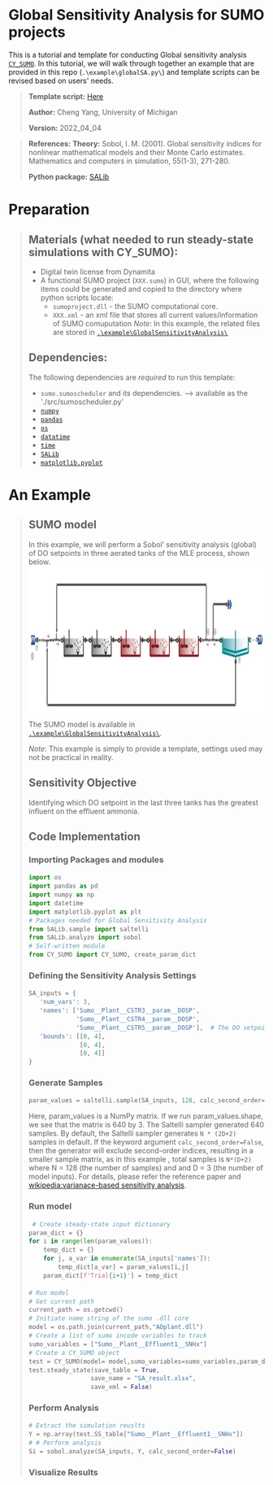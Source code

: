 # Global Sensitivity Analysis for SUMO projects 
This is a tutorial and template for conducting Global sensitivity analysis [`CY_SUMO`](https://github.com/ChengYangUmich/CY_SUMO). 
In this tutorial, we will walk through together an example that are provided in this repo (`.\example\globalSA.py\`) and template scripts can be revised based on users' needs.  
 > **Template script:** [Here]() 
 > 
 > **Author:** Cheng Yang, University of Michigan 
 > 
 > **Version:** 2022_04_04

> **References:**
> **Theory:** Sobol, I. M. (2001). Global sensitivity indices for nonlinear mathematical models and their Monte Carlo estimates. Mathematics and computers in simulation, 55(1-3), 271-280. 
> 
> **Python package:** [SALib](https://salib.readthedocs.io/en/latest/index.html)

# Preparation 
> ## Materials (what needed to run steady-state simulations with CY_SUMO):
> - Digital twin license from Dynamita 
> - A functional SUMO project (`XXX.sumo`) in GUI, where the following items could be generated and copied to the directory where python scripts locate: 
>     - `sumoproject.dll` - the SUMO computational core.
>     -  `XXX.xml` - an xml file that stores all current values/information of SUMO comuputation 
> *Note*: In this example, the related files are stored in [`.\example\GlobalSensitivityAnalysis\`](https://github.com/ChengYangUmich/SUMO_utils/tree/main/example/GlobalSensitivityAnalysis)
> ## Dependencies: 
> The following dependencies are *required* to run this template:
> - `sumo.sumoscheduler` and its dependencies.  --> available as the './src/sumoscheduler.py'
> - [`numpy`](https://numpy.org/doc/stable/user/index.html)
> - [`pandas`](https://pandas.pydata.org/)
> - [`os`](https://docs.python.org/3/library/os.html)
> - [`datatime`](https://docs.python.org/3/library/datetime.html) 
> - [`time`](https://docs.python.org/3/library/time.html) 
> - [`SALib`](https://salib.readthedocs.io/en/latest/index.html)
> - [`matplotlib.pyplot`](https://matplotlib.org/stable/api/_as_gen/matplotlib.pyplot.html) 

#   An Example 
> ## SUMO model
> In this example, we will perform a Sobol’ sensitivity analysis (global) of DO setpoints in three aerated tanks of the MLE process, shown below. 
> <img src="https://github.com/ChengYangUmich/SUMO_utils/blob/main/example/Pics/A2O.JPG" alt="FineTempPic" style="height: 300px; width:1000px;"/>  
> The SUMO model is available in [`.\example\GlobalSensitivityAnalysis\`](https://github.com/ChengYangUmich/SUMO_utils/tree/main/example/GlobalSensitivityAnalysis). 
> 
> *Note*: This example is simply to provide a template, settings used may not be practical in reality. 
>  
>  ## Sensitivity Objective 
>  Identifying which DO setpoint in the last three tanks has the greatest influent on the effluent ammonia. 
>  
>  ## Code Implementation
>  ### Importing Packages and modules  
> ```python 
> import os
> import pandas as pd 
> import numpy as np
> import datetime
> import matplotlib.pyplot as plt
> # Packages needed for Global Sensitivity Analysis
> from SALib.sample import saltelli
> from SALib.analyze import sobol
> # Self-written module 
> from CY_SUMO import CY_SUMO, create_param_dict
> ```
> ### Defining the Sensitivity Analysis Settings 
> ``` python
> SA_inputs = {
>    'num_vars': 3,
>    'names': ['Sumo__Plant__CSTR3__param__DOSP', 
>              'Sumo__Plant__CSTR4__param__DOSP', 
>              'Sumo__Plant__CSTR5__param__DOSP'],  # The DO setpoints for three tanks 
>    'bounds': [[0, 4],
>               [0, 4],
>               [0, 4]]
> }
> ```
> ### Generate Samples 
> ```python
> param_values = saltelli.sample(SA_inputs, 128, calc_second_order=False) 
> ```
> Here, param_values is a NumPy matrix. If we run param_values.shape, we see that the matrix is 640 by 3. The Saltelli sampler generated 640 samples. 
> By default, the Saltelli sampler generates `N * (2D+2)` samples in default. If the keyword argument `calc_second_order=False`, then the generator will exclude second-order indices, resulting in a smaller sample matrix, as in this example , total samples is `N*(D+2)` where N = 128 (the number of samples) and and D =  3 (the number of model inputs). For details, please refer the reference paper and [wikipedia:varianace-based sensitivity analysis](https://en.wikipedia.org/wiki/Variance-based_sensitivity_analysis). 
> ### Run model 
> ```python
>  # Create steady-state input dictionary 
> param_dict = {}
> for i in range(len(param_values)):
>     temp_dict = {}
>     for j, a_var in enumerate(SA_inputs['names']):
>         temp_dict[a_var] = param_values[i,j] 
>     param_dict[f'Trial{i+1}'] = temp_dict
> 
> # Run model
> # Get current path 
> current_path = os.getcwd()
> # Initiate name string of the sumo .dll core    
> model = os.path.join(current_path,"AOplant.dll")
> # Create a list of sumo incode variables to track 
> sumo_variables = ["Sumo__Plant__Effluent1__SNHx"]
> # Create a CY_SUMO object 
> test = CY_SUMO(model= model,sumo_variables=sumo_variables,param_dic=param_dict)
> test.steady_state(save_table = True, 
>                  save_name = "SA_result.xlsx", 
>                  save_xml = False)
> ```  
> ### Perform Analysis
> ```python
> # Extract the simulation reuslts 
> Y = np.array(test.SS_table["Sumo__Plant__Effluent1__SNHx"])
> # # Perform analysis
> Si = sobol.analyze(SA_inputs, Y, calc_second_order=False)
> ```
> ### Visualize Results
